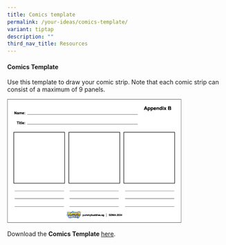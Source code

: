 ```yaml
---
title: Comics template
permalink: /your-ideas/comics-template/
variant: tiptap
description: ""
third_nav_title: Resources
---
```

<h4>Comics Template</h4><p>Use this template to draw your comic strip. Note that each comic strip can consist of a maximum of 9 panels.</p><p></p><div class="isomer-image-wrapper"><img style="width: 80%;" height="auto" width="100%" alt="" src="/images/Your ideas/comic_panels.png"></div><p>Download the <strong>Comics Template </strong><a href="/files/SDMA /SDMA_YB_appendix_02.pdf" rel="noopener noreferrer nofollow" target="_blank">here</a>.</p>